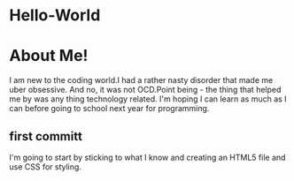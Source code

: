 # Hello-World

<h1>About Me!</h1>
<p>I am new to the coding world.I had a rather nasty disorder that made me uber obsessive. And no, it was not OCD.Point being - the thing that helped me by was any thing technology related. I'm hoping I can learn as much as I can before going to school  next year for programming.</p>

<h2>first committ</h2>
<p>I'm going to start by sticking to what I know and creating an HTML5 file and use CSS for styling.</p>
